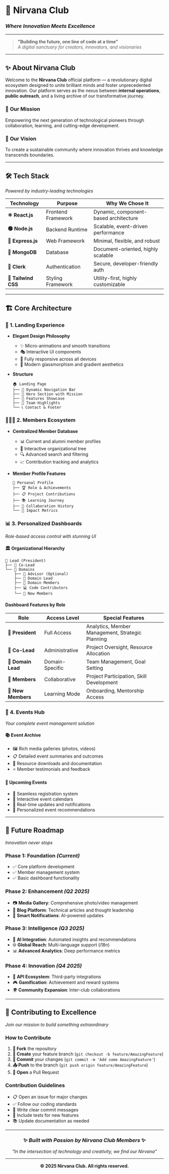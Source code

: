 # 🌌 **Nirvana Club**
### *Where Innovation Meets Excellence*

---

> **"Building the future, one line of code at a time"**  
> *A digital sanctuary for creators, innovators, and visionaries*

---

## ✨ **About Nirvana Club**

Welcome to the **Nirvana Club** official platform — a revolutionary digital ecosystem designed to unite brilliant minds and foster unprecedented innovation. Our platform serves as the nexus between **internal operations**, **public outreach**, and a living archive of our transformative journey.

### 🎯 **Our Mission**
Empowering the next generation of technological pioneers through collaboration, learning, and cutting-edge development.

### 🌟 **Our Vision**  
To create a sustainable community where innovation thrives and knowledge transcends boundaries.

---

## 🛠️ **Tech Stack**
*Powered by industry-leading technologies*

| Technology | Purpose | Why We Chose It |
|------------|---------|-----------------|
| **⚛️ React.js** | Frontend Framework | Dynamic, component-based architecture |
| **🟢 Node.js** | Backend Runtime | Scalable, event-driven performance |
| **🚀 Express.js** | Web Framework | Minimal, flexible, and robust |
| **🍃 MongoDB** | Database | Document-oriented, highly scalable |
| **🔐 Clerk** | Authentication | Secure, developer-friendly auth |
| **🎨 Tailwind CSS** | Styling Framework | Utility-first, highly customizable |

---

## 🏗️ **Core Architecture**

### 🚀 **1. Landing Experience**
- **Elegant Design Philosophy**
  - ✨ Micro-animations and smooth transitions
  - 🎭 Interactive UI components
  - 📱 Fully responsive across all devices
  - 🎨 Modern glassmorphism and gradient aesthetics

- **Structure**
  ```
  🏠 Landing Page
  ├── 🧭 Dynamic Navigation Bar
  ├── 📖 Hero Section with Mission
  ├── 🎯 Features Showcase
  ├── 👥 Team Highlights
  └── 📞 Contact & Footer
  ```

### 🧑‍🤝‍🧑 **2. Members Ecosystem**
- **Centralized Member Database**
  - 📊 Current and alumni member profiles
  - 🌳 Interactive organizational tree
  - 🔍 Advanced search and filtering
  - 📈 Contribution tracking and analytics

- **Member Profile Features**
  ```
  👤 Personal Profile
  ├── 🏆 Role & Achievements
  ├── 📋 Project Contributions  
  ├── 📚 Learning Journey
  ├── 🤝 Collaboration History
  └── 🌟 Impact Metrics
  ```

### 📊 **3. Personalized Dashboards**
*Role-based access control with stunning UI*

#### **🏛️ Organizational Hierarchy**

```
👑 Lead (President)
├── 🤝 Co-Lead
└── 🏢 Domains
    ├── 🧠 Advisor (Optional)
    ├── 🎯 Domain Lead
    ├── 👥 Domain Members
    ├── 💻 Code Contributors
    └── 🌱 New Members
```

#### **Dashboard Features by Role**

| Role | Access Level | Special Features |
|------|-------------|------------------|
| **👑 President** | Full Access | Analytics, Member Management, Strategic Planning |
| **🤝 Co-Lead** | Administrative | Project Oversight, Resource Allocation |
| **🎯 Domain Lead** | Domain-Specific | Team Management, Goal Setting |
| **👥 Members** | Collaborative | Project Participation, Skill Development |
| **🌱 New Members** | Learning Mode | Onboarding, Mentorship Access |

### 📅 **4. Events Hub**
*Your complete event management solution*

#### **📚 Event Archive**
- 🖼️ Rich media galleries (photos, videos)
- 📋 Detailed event summaries and outcomes  
- 💾 Resource downloads and documentation
- ⭐ Member testimonials and feedback

#### **🔮 Upcoming Events**
- 🎫 Seamless registration system
- 📅 Interactive event calendars
- 📱 Real-time updates and notifications
- 🎯 Personalized event recommendations

---

## 🔮 **Future Roadmap**
*Innovation never stops*

### **Phase 1: Foundation** *(Current)*
- ✅ Core platform development
- ✅ Member management system
- ✅ Basic dashboard functionality

### **Phase 2: Enhancement** *(Q2 2025)*
- 📷 **Media Gallery**: Comprehensive photo/video management
- 📝 **Blog Platform**: Technical articles and thought leadership
- 🔔 **Smart Notifications**: AI-powered updates

### **Phase 3: Intelligence** *(Q3 2025)*
- 🤖 **AI Integration**: Automated insights and recommendations
- 🌐 **Global Reach**: Multi-language support (i18n)
- 📊 **Advanced Analytics**: Deep performance metrics

### **Phase 4: Innovation** *(Q4 2025)*
- 🔗 **API Ecosystem**: Third-party integrations
- 🎮 **Gamification**: Achievement and reward systems
- 🌍 **Community Expansion**: Inter-club collaborations

---

## 🤝 **Contributing to Excellence**
*Join our mission to build something extraordinary*

### **How to Contribute**
1. **🍴 Fork** the repository
2. **🌿 Create** your feature branch (`git checkout -b feature/AmazingFeature`)
3. **💾 Commit** your changes (`git commit -m 'Add some AmazingFeature'`)
4. **📤 Push** to the branch (`git push origin feature/AmazingFeature`)
5. **🔀 Open** a Pull Request

### **Contribution Guidelines**
- 📋 Open an issue for major changes
- ✅ Follow our coding standards
- 📝 Write clear commit messages
- 🧪 Include tests for new features
- 📚 Update documentation as needed

---

<div align="center">

### ✨ ***Built with Passion by Nirvana Club Members*** ✨

*"In the intersection of technology and creativity, we find our Nirvana"*

---

**© 2025 Nirvana Club. All rights reserved.**

</div>
